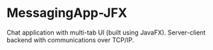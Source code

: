 # MessagingApp-JFX

Chat application with multi-tab UI (built using JavaFX). Server-client backend with communications over TCP/IP.
